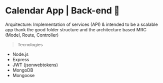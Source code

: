 # Calendar App | Back-end 📅

Arquitecture: Implementation of services (API) & intended to be a scalable app thank the good folder structure and the architecture based MRC (Model, Route, Controller)

> Tecnologies

- Node.js
- Express
- JWT (jsonwebtokens)
- MongoDB
- Mongoose
